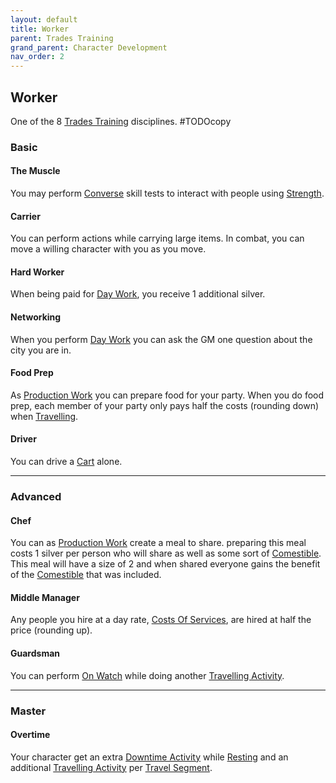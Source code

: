 ```yaml
---
layout: default
title: Worker
parent: Trades Training
grand_parent: Character Development
nav_order: 2
---
```

## Worker
One of the 8 [Trades Training](Trades-Training) disciplines.
#TODOcopy 

### Basic
#### The Muscle
You may perform [Converse](Converse) skill tests to interact with people using [Strength](Stats#Strength).

#### Carrier
You can perform actions while carrying large items. In combat, you can move a willing character with you as you move.

#### Hard Worker
When being paid for [Day Work](Activities#Day%20Work), you receive 1 additional silver.

#### Networking
When you perform [Day Work](Activities#Day%20Work) you can ask the GM one question about the city you are in.

#### Food Prep
As [Production Work](Activities#Production%20Work) you can prepare food for your party. When you do food prep, each member of your party only pays half the costs (rounding down) when [Travelling](Telling-The-Story#Travelling).

#### Driver
You can drive a [Cart](Example-Infrastructure#Cart) alone.

---

### Advanced

#### Chef
You can as [Production Work](Activities#Production%20Work) create a meal to share. preparing this meal costs 1 silver per person who will share as well as some sort of [Comestible](Comestibles). This meal will have a size of 2 and when shared everyone gains the benefit of the [Comestible](Comestibles) that was included.

#### Middle Manager
Any people you hire at a day rate, [Costs Of Services](Services#Costs%20Of%20Services), are hired at half the price (rounding up).

#### Guardsman
You can perform [On Watch](Activities#On%20Watch) while doing another [Travelling Activity](Activities#Travelling%20Activity).

---

### Master

#### Overtime
Your character get an extra [Downtime Activity](Activities#Downtime%20Activity) while [Resting](Telling-The-Story#Resting) and an additional [Travelling Activity](Activities#Travelling%20Activity) per [Travel Segment](Telling-The-Story#Travel%20Segment).

